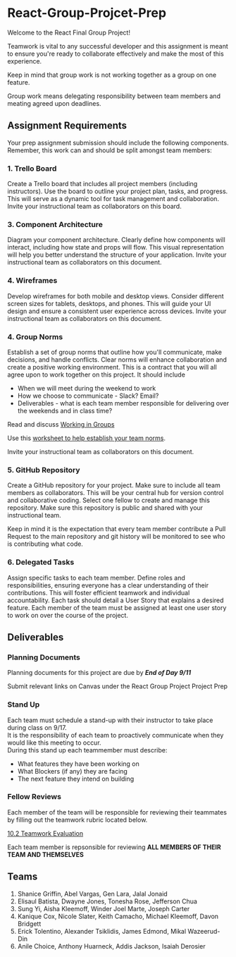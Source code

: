# React-Group-Projcet-Prep

Welcome to the React Final Group Project! 
 
Teamwork is vital to any successful developer and this assignment is meant to ensure you're ready to collaborate effectively and make the most of this experience.  

Keep in mind that group work is not working together as a group on one feature.  

Group work means delegating responsibility between team members and meating agreed upon deadlines.  

## Assignment Requirements

Your prep assignment submission should include the following components.  Remember, this work can and should be split amongst team members:

### 1. Trello Board
Create a Trello board that includes all project members (including instructors). Use the board to outline your project plan, tasks, and progress. This will serve as a dynamic tool for task management and collaboration.  Invite your instructional team as collaborators on this board.

### 3. Component Architecture
Diagram your component architecture. Clearly define how components will interact, including how state and props will flow. This visual representation will help you better understand the structure of your application.  Invite your instructional team as collaborators on this document.

### 4. Wireframes
Develop wireframes for both mobile and desktop views. Consider different screen sizes for tablets, desktops, and phones. This will guide your UI design and ensure a consistent user experience across devices.  Invite your instructional team as collaborators on this document.

### 4. Group Norms
Establish a set of group norms that outline how you'll communicate, make decisions, and handle conflicts. Clear norms will enhance collaboration and create a positive working environment.  This is a contract that you will all agree upon to work together on this project.  It should include

* When we will meet during the weekend to work
* How we choose to communicate - Slack? Email?
* Deliverables - what is each team member responsible for delivering over the weekends and in class time?

Read and discuss [Working in Groups](./working-in-groups.md)

Use this [worksheet to help establish your team norms](https://www.ccl.org/articles/leading-effectively-articles/the-real-world-guide-to-team-norms/).

Invite your instructional team as collaborators on this document.

### 5. GitHub Repository
Create a GitHub repository for your project. Make sure to include all team members as collaborators. This will be your central hub for version control and collaborative coding.  Select one fellow to create and manage this repository.   Make sure this repository is public and shared with your instructional team. 

Keep in mind it is the expectation that every team member contribute a Pull Request to the main repository and git history will be monitored to see who is contributing what code.


### 6. Delegated Tasks
Assign specific tasks to each team member. Define roles and responsibilities, ensuring everyone has a clear understanding of their contributions. This will foster efficient teamwork and individual accountability. Each task should detail a  User Story that explains a desired feature.  Each member of the team must be assigned at least one user story to work on over the course of the project.


## Deliverables

### Planning Documents
Planning documents for this project are due by ***End of Day 9/11*** 

Submit relevant links on Canvas under the React Group Project Project Prep

### Stand Up 
Each team must schedule a stand-up with their instructor to take place during class on 9/17.  
It is the responsibility of each team to proactively communicate when they would like this meeting to occur.  
During this stand up each teammember must describe:
* What features they have been working on 
* What Blockers (if any) they are facing
* The next feature they intend on building

### Fellow Reviews
Each member of the team will be responsible for reviewing their teammates by filling out the teamwork rubric located below.

[10.2 Teamwork Evaluation](https://docs.google.com/forms/d/e/1FAIpQLSdunGqFbV5WOdZ98VZDUhVbdcB2u96bFfDKTRlj8plt_bDnJA/viewform)

Each team member is repsonsible for reviewing **ALL MEMBERS OF THEIR TEAM AND THEMSELVES** 
 


## Teams
1. Shanice Griffin, Abel Vargas, Gen Lara, Jalal Jonaid
2. Elisaul Batista, Dwayne Jones, Tonesha Rose, Jefferson Chua
3. Sung Yi, Aisha Kleemoff, Winder Joel Marte, Joseph Carter
4. Kanique Cox, Nicole Slater, Keith Camacho, Michael Kleemoff, Davon Bridgett
5. Erick Tolentino, Alexander Tsiklidis, James Edmond, Mikal Wazeerud-Din
6. Anile Choice, Anthony Huarneck, Addis Jackson, Isaiah Derosier


